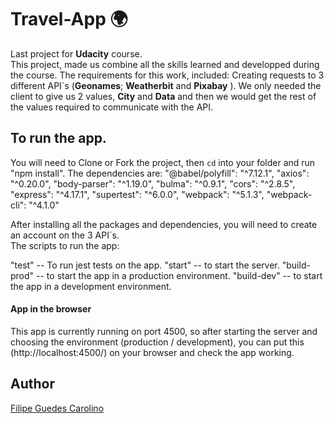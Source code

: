 # Travel-App :earth_africa:

Last project for **Udacity** course.<br>
This project, made us combine all the skills learned and developped during the course. 
The requirements for this work, included: 
Creating requests to 3 different API`s (**Geonames**; **Weatherbit** and **Pixabay** ). We only needed the client to give us 2 values, **City** and **Data** and then we would get the rest of the values required to communicate with the API.

## To run the app.
You will need to Clone or Fork the project, then `cd` into your folder and run "npm install".
The dependencies are:
 "@babel/polyfill": "^7.12.1",
 "axios": "^0.20.0",
 "body-parser": "^1.19.0",
 "bulma": "^0.9.1",
 "cors": "^2.8.5",
 "express": "^4.17.1",
 "supertest": "^6.0.0",
 "webpack": "^5.1.3",
 "webpack-cli": "^4.1.0"

 After installing all the packages and dependencies, you will need to create an account on the 3 API´s.  
 The scripts to run the app:

 "test" -- To run jest tests on the app.
 "start" -- to start the server.
 "build-prod" -- to start the app in a production environment. 
 "build-dev" -- to start the app in a development environment.

#### App in the browser
This app is currently running on port 4500, so after starting the server and choosing the environment (production / development), you can put this (http://localhost:4500/) on your browser and check the app working.


## Author

[Filipe Guedes Carolino](https://github.com/FilipeGuedesCarolino) 

